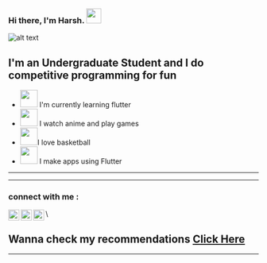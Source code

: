 ### Hi there, I'm Harsh. <img src="https://thumbs.gfycat.com/PepperyGrizzledClownanemonefish-size_restricted.gif" width="30px">

![alt text](http://pa1.narvii.com/7483/6fdfe9d924608693ef0197d693131a10524ab7ear1-352-200_00.gif)

## I'm an Undergraduate Student and I do competitive programming for fun
- <img src="https://cultofthepartyparrot.com/parrots/hd/illuminatiparrot.gif" width="35" height="35"/> I'm currently learning flutter
- <img src="https://cultofthepartyparrot.com/parrots/hd/laptop_parrot.gif" width="35" height="35"/> I watch anime
and play games
- <img src="https://cultofthepartyparrot.com/parrots/hd/hypnoparrotlight.gif" width="35" height="35"/>I love basketball
- <img src="https://cultofthepartyparrot.com/parrots/hd/mustacheparrot.gif" width="35" height="35"/>  I make apps using Flutter
---
---
### connect with me : 

[<img align="left" alt="hurshh | Twitter" width="22px" src="https://cdn.jsdelivr.net/npm/simple-icons@v3/icons/twitter.svg" />][twitter]
[<img align="left" alt="hurshh | LinkedIn" width="22px" src="https://cdn.jsdelivr.net/npm/simple-icons@v3/icons/linkedin.svg" />][linkedin]
[<img align="left" alt="hurshh | Instagram" width="22px" src="https://cdn.jsdelivr.net/npm/simple-icons@v3/icons/instagram.svg" />][instagram] \

[twitter]: https://twitter.com/bhaturawrld
[instagram]: https://www.instagram.com/hurshrao/
[linkedin]: https://www.linkedin.com/in/harsh-rao-8b97906a/


## Wanna check my recommendations [Click Here](https://github.com/hurshh/animelist/tree/main) 
---

